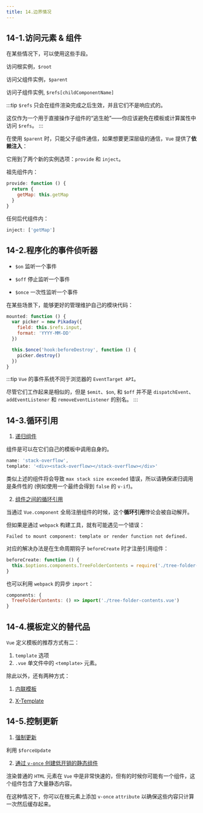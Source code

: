 ```yaml
---
title: 14.边界情况
---
```


## 14-1.访问元素 & 组件

在某些情况下，可以使用这些手段。

访问根实例，`$root`

访问父组件实例，`$parent`

访问子组件实例, `$refs[childComponentName]`

:::tip
`$refs` 只会在组件渲染完成之后生效，并且它们不是响应式的。

这仅作为一个用于直接操作子组件的“逃生舱”——你应该避免在模板或计算属性中访问 `$refs`。
:::

在使用 `$parent` 时，只能父子组件通信，如果想要更深层级的通信，`Vue` 提供了**依赖注入**：

它用到了两个新的实例选项：`provide` 和 `inject`。

祖先组件内：

```js
provide: function () {
  return {
    getMap: this.getMap
  }
}
```

任何后代组件内：

```js
inject: ['getMap']
```

## 14-2.程序化的事件侦听器

- `$on` 监听一个事件

- `$off` 停止监听一个事件

- `$once` 一次性监听一个事件

在某些场景下，能够更好的管理维护自己的模块代码：

```js
mounted: function () {
  var picker = new Pikaday({
    field: this.$refs.input,
    format: 'YYYY-MM-DD'
  })

  this.$once('hook:beforeDestroy', function () {
    picker.destroy()
  })
}
```

:::tip
`Vue` 的事件系统不同于浏览器的 `EventTarget API`。

尽管它们工作起来是相似的，但是 `$emit`、`$on`, 和 `$off` 并不是 `dispatchEvent`、`addEventListener` 和 `removeEventListener` 的别名。
:::

## 14-3.循环引用

1. [递归组件](https://cn.vuejs.org/v2/guide/components-edge-cases.html#%E9%80%92%E5%BD%92%E7%BB%84%E4%BB%B6)

组件是可以在它们自己的模板中调用自身的。

```js
name: 'stack-overflow',
template: '<div><stack-overflow></stack-overflow></div>'
```

类似上述的组件将会导致 `max stack size exceeded` 错误，所以请确保递归调用是条件性的 (例如使用一个最终会得到 `false` 的 `v-if`)。

2. [组件之间的循环引用](https://cn.vuejs.org/v2/guide/components-edge-cases.html#%E7%BB%84%E4%BB%B6%E4%B9%8B%E9%97%B4%E7%9A%84%E5%BE%AA%E7%8E%AF%E5%BC%95%E7%94%A8)

当通过 `Vue.component` 全局注册组件的时候，这个**循环引用**悖论会被自动解开。

但如果是通过 `webpack` 构建工具，就有可能遇见一个错误：

```
Failed to mount component: template or render function not defined.
```

对应的解决办法是在生命周期钩子 `beforeCreate` 时才注册引用组件：

```js
beforeCreate: function () {
  this.$options.components.TreeFolderContents = require('./tree-folder-contents.vue').default
}
```

也可以利用 `webpack` 的异步 `import`：

```js
components: {
  TreeFolderContents: () => import('./tree-folder-contents.vue')
}
```

## 14-4.模板定义的替代品

`Vue` 定义模板的推荐方式有二：

1. `template` 选项
2. `.vue` 单文件中的 `<template>` 元素。 

除此以外，还有两种方式：

1. [内联模板](https://cn.vuejs.org/v2/guide/components-edge-cases.html#%E5%86%85%E8%81%94%E6%A8%A1%E6%9D%BF)

2. [X-Template](https://cn.vuejs.org/v2/guide/components-edge-cases.html#X-Template)

## 14-5.控制更新

1. [强制更新](https://cn.vuejs.org/v2/guide/components-edge-cases.html#%E5%BC%BA%E5%88%B6%E6%9B%B4%E6%96%B0)

利用 `$forceUpdate`

2. [通过 `v-once` 创建低开销的静态组件](https://cn.vuejs.org/v2/guide/components-edge-cases.html#%E9%80%9A%E8%BF%87-v-once-%E5%88%9B%E5%BB%BA%E4%BD%8E%E5%BC%80%E9%94%80%E7%9A%84%E9%9D%99%E6%80%81%E7%BB%84%E4%BB%B6)

渲染普通的 `HTML` 元素在 `Vue` 中是非常快速的，但有的时候你可能有一个组件，这个组件包含了大量静态内容。

在这种情况下，你可以在根元素上添加 `v-once` `attribute` 以确保这些内容只计算一次然后缓存起来。
